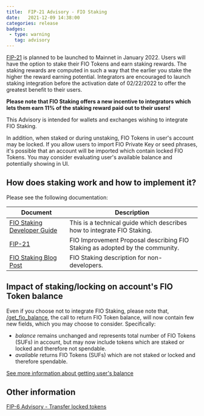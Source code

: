 ```yaml
---
title:  FIP-21 Advisory - FIO Staking
date:   2021-12-09 14:38:00
categories: release
badges:
 - type: warning
   tag: advisory
---
```


[FIP-21](https://github.com/fioprotocol/fips/blob/master/fip-0021.md) is planned to be launched to Mainnet in January 2022. Users will have the option to stake their FIO Tokens and earn staking rewards. The staking rewards are computed in such a way that the earlier you stake the higher the reward earning potential. Integrators are encouraged to launch staking integration before the activation date of 02/22/2022 to offer the greatest benefit to their users.

**Please note that FIO Staking offers a new incentive to integrators which lets them earn 11% of the staking reward paid out to their users!**

This Advisory is intended for wallets and exchanges wishing to integrate FIO Staking.

In addition, when staked or during unstaking, FIO Tokens in user's account may be locked. If you allow users to import FIO Private Key or seed phrases, it's possible that an account will be imported which contain locked FIO Tokens. You may consider evaluating user's available balance and potentially showing in UI.

<!--more-->

## How does staking work and how to implement it?
Please see the following documentation:

|Document|Description|
|---|---|
|[FIO Staking Developer Guide](https://developers.fioprotocol.io/docs/how-to/staking)|This is a technical guide which describes how to integrate FIO Staking.|
|[FIP-21](https://github.com/fioprotocol/fips/blob/master/fip-0021.md)|FIO Improvement Proposal describing FIO Staking as adopted by the community.|
|[FIO Staking Blog Post](https://medium.com/fio-blog/fio-token-staking-fio-improvement-proposal-fip-21-explained-e80a43bf3e83)|FIO Staking description for non-developers.|

## Impact of staking/locking on account's FIO Token balance
Even if you choose not to integrate FIO Staking, please note that, [/get_fio_balance](https://developers.fioprotocol.io/pages/api/fio-api/#post-/get_fio_balance), the call to return FIO Token balance, will now contain few new fields, which you may choose to consider. Specifically:
* _balance_ remains unchanged and represents total number of FIO Tokens (SUFs) in account, but may now include tokens which are staked or locked and therefore not spendable.
* _available_ returns FIO Tokens (SUFs) which are not staked or locked and therefore spendable.

[See more information about getting user's balance]({{site.baseurl}}/docs/how-to/staking#understanding-users-fio-balance)

## Other information
[FIP-6 Advisory - Transfer locked tokens]({{site.baseurl}}/2022/FIP6Advisory/)
